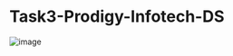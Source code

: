 # Task3-Prodigy-Infotech-DS
![image](https://github.com/user-attachments/assets/ff837e6e-28e8-4da1-98b2-fd5a77aa7a68)


